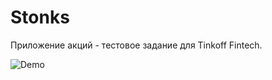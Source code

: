 # Stonks
Приложение акций - тестовое задание для Tinkoff Fintech. 

![Demo](https://i.imgur.com/YwGHNd3.gif)
